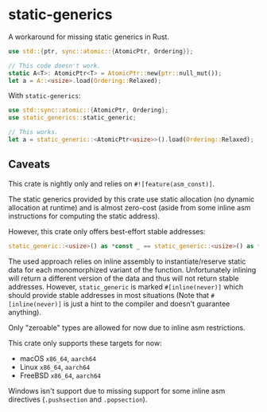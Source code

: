 # static-generics

A workaround for missing static generics in Rust.

```rust
use std::{ptr, sync::atomic::{AtomicPtr, Ordering}};

// This code doesn't work.
static A<T>: AtomicPtr<T> = AtomicPtr::new(ptr::null_mut());
let a = A::<usize>.load(Ordering::Relaxed);
```

With `static-generics`:

```rust
use std::sync::atomic::{AtomicPtr, Ordering};
use static_generics::static_generic;

// This works.
let a = static_generic::<AtomicPtr<usize>>().load(Ordering::Relaxed);
```

## Caveats

This crate is nightly only and relies on `#![feature(asm_const)]`.

The static generics provided by this crate use static allocation (no dynamic allocation at runtime) and is almost zero-cost (aside from some inline asm instructions for computing the static address).

However, this crate only offers best-effort stable addresses:

```rust
static_generic::<usize>() as *const _ == static_generic::<usize>() as *const _
```

The used approach relies on inline assembly to instantiate/reserve static data for each monomorphized variant of the function.
Unfortunately inlining will return a different version of the data and thus will not return stable addresses.
However, `static_generic` is marked `#[inline(never)]` which should provide stable addresses in most situations
(Note that `#[inline(never)]` is just a hint to the compiler and doesn't guarantee anything).

Only "zeroable" types are allowed for now due to inline asm restrictions.

This crate only supports these targets for now:

- macOS `x86_64`, `aarch64`
- Linux `x86_64`, `aarch64`
- FreeBSD `x86_64`, `aarch64`

Windows isn't support due to missing support for some inline asm directives (`.pushsection` and `.popsection`).
